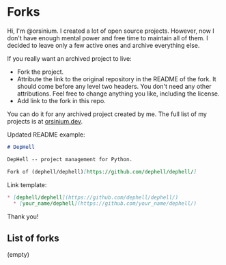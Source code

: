 # Forks

Hi, I'm @orsinium. I created a lot of open source projects. However, now I don't have enough mental power and free time to maintain all of them. I decided to leave only a few active ones and archive everything else.

If you really want an archived project to live:

* Fork the project.
* Attribute the link to the original repository in the README of the fork. It should come before any level two headers. You don't need any other attributions. Feel free to change anything you like, including the license.
* Add link to the fork in this repo.

You can do it for any archived project created by me. The full list of my projects is at [orsinium.dev](https://orsinium.dev/projects.html).

Updated README example:

```markdown
# DepHell

DepHell -- project management for Python.

Fork of (dephell/dephell)[https://github.com/dephell/dephell/]
```

Link template:

```markdown
* [dephell/dephell](https://github.com/dephell/dephell/)
  * [your_name/dephell](https://github.com/your_name/dephell/)
```

Thank you!

## List of forks

(empty)

